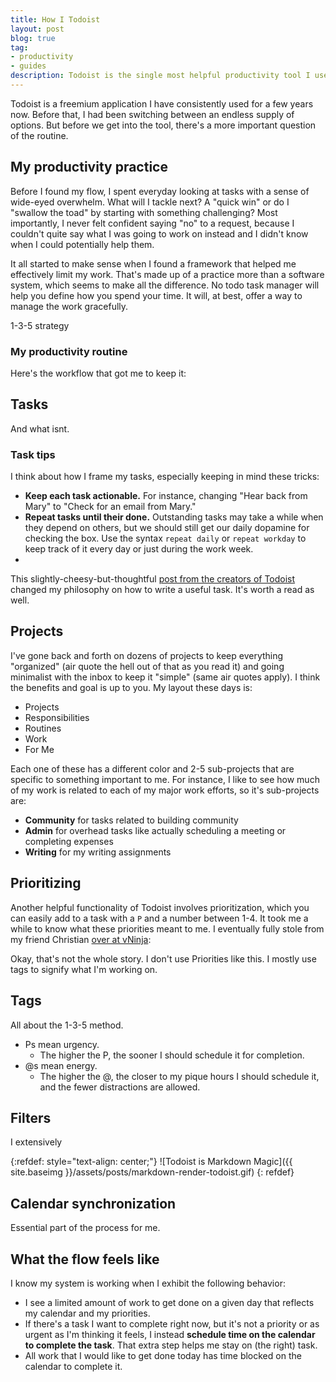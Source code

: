 ```yaml
---
title: How I Todoist
layout: post
blog: true
tag:
- productivity
- guides
description: Todoist is the single most helpful productivity tool I use. 
---
```


Todoist is a freemium application I have consistently used for a few years now. Before that, I had been switching between an endless supply of options. But before we get into the tool, there's a more important question of the routine.

## My productivity practice

Before I found my flow, I spent everyday looking at tasks with a sense of wide-eyed overwhelm. What will I tackle next? A "quick win" or do I "swallow the toad" by starting with something challenging? Most importantly, I never felt confident saying "no" to a request, because I couldn't quite say what I was going to work on instead and I didn't know when I could potentially help them.

It all started to make sense when I found a framework that helped me effectively limit my work. That's made up of a practice more than a software system, which seems to make all the difference. No todo task manager will help you define how you spend your time. It will, at best, offer a way to manage the work gracefully.  

1-3-5 strategy 

### My productivity routine



Here's the workflow that got me to keep it:

## Tasks

And what isnt. 

### Task tips

I think about how I frame my tasks, especially keeping in mind these tricks:

- **Keep each task actionable.** For instance, changing "Hear back from Mary" to "Check for an email from Mary."
- **Repeat tasks until their done.** Outstanding tasks may take a while when they depend on others, but we should still get our daily dopamine for checking the box. Use the syntax `repeat daily` or `repeat workday` to keep track of it every day or just during the work week.
- 

This slightly-cheesy-but-thoughtful [post from the creators of Todoist](https://blog.doist.com/the-life-changing-magic-of-tidying-up-your-todoist-8413b3e06473) changed my philosophy on how to write a useful task. It's worth a read as well.

## Projects

I've gone back and forth on dozens of projects to keep everything "organized" (air quote the hell out of that as you read it) and going minimalist with the inbox to keep it "simple" (same air quotes apply). I think the benefits and goal is up to you. My layout these days is: 

- Projects
- Responsibilities
- Routines
- Work
- For Me

Each one of these has a different color and 2-5 sub-projects that are specific to something important to me. For instance, I like to see how much of my work is related to each of my major work efforts, so it's sub-projects are:

- **Community** for tasks related to building community
- **Admin** for overhead tasks like actually scheduling a meeting or completing expenses
- **Writing** for my writing assignments

## Prioritizing 


Another helpful functionality of Todoist involves prioritization, which you can easily add to a task with a `P` and a number between 1-4. It took me a while to know what these priorities meant to me. I eventually fully stole from my friend Christian [over at vNinja](https://vninja.net/workflow/how-i-use-todoist/):

Okay, that's not the whole story. I don't use Priorities like this. I mostly use tags to signify what I'm working on.

## Tags

All about the 1-3-5 method. 

* Ps mean urgency. 
    * The higher the P, the sooner I should schedule it for completion.
* @s mean energy.
    * The higher the @, the closer to my pique hours I should schedule it, and the fewer distractions are allowed.

## Filters

I extensively 

{:refdef: style="text-align: center;"}
![Todoist is Markdown Magic]({{ site.baseimg }}/assets/posts/markdown-render-todoist.gif)
{: refdef}

## Calendar synchronization

Essential part of the process for me. 

## What the flow feels like 

I know my system is working when I exhibit the following behavior: 

- I see a limited amount of work to get done on a given day that reflects my calendar and my priorities. 
- If there's a task I want to complete right now, but it's not a priority or as urgent as I'm thinking it feels, I instead **schedule time on the calendar to complete the task**. That extra step helps me stay on (the right) task.
- All work that I would like to get done today has time blocked on the calendar to complete it. 